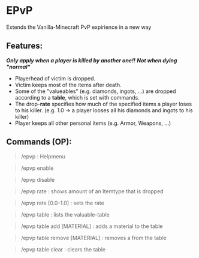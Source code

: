 # EPvP
Extends the Vanilla-Minecraft PvP expirience in a new way

## Features:
***Only apply when a player is killed by another one!!***
***Not when dying "normal"***
- Playerhead of victim is dropped.
- Victim keeps most of the items after death.
- Some of the "valueables" (e.g. diamonds, ingots, ...) are dropped according to a **table**, which is set with commands.
- The drop-**rate** specifies how much of the specified items a player loses to his killer. (e.g. 1.0 -> a player looses all his diamonds and ingots to his killer)
- Player keeps all other personal items (e.g. Armor, Weapons, ...)

## Commands (OP):
> /epvp : Helpmenu

> /epvp enable

> /epvp disable

> /epvp rate : shows amount of an Itemtype that is dropped

> /epvp rate [0.0-1.0] : sets the rate

> /epvp table : lists the valuable-table

> /epvp table add [MATERIAL] : adds a material to the table

> /epvp table remove [MATERIAL] : removes a from the table

> /epvp table clear : clears the table
